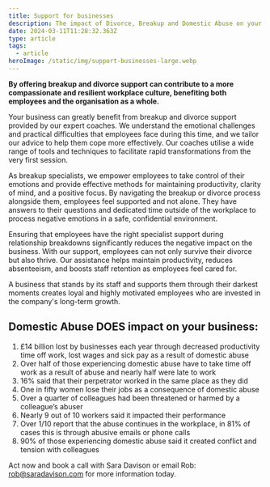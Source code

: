 ```yaml
---
title: Support for businesses
description: The impact of Divorce, Breakup and Domestic Abuse on your business
date: 2024-03-11T11:28:32.363Z
type: article
tags:
  - article
heroImage: /static/img/support-businesses-large.webp
---
```

**By offering breakup and divorce support can contribute to a more compassionate and resilient workplace culture, benefiting both employees and the organisation as a whole.**

Your business can greatly benefit from breakup and divorce support provided by our expert coaches. We understand the emotional challenges and practical difficulties that employees face during this time, and we tailor our advice to help them cope more effectively. Our coaches utilise a wide range of tools and techniques to facilitate rapid transformations from the very first session.

As breakup specialists, we empower employees to take control of their emotions and provide effective methods for maintaining productivity, clarity of mind, and a positive focus. By navigating the breakup or divorce process alongside them, employees feel supported and not alone. They have answers to their questions and dedicated time outside of the workplace to process negative emotions in a safe, confidential environment.

Ensuring that employees have the right specialist support during relationship breakdowns significantly reduces the negative impact on the business. With our support, employees can not only survive their divorce but also thrive. Our assistance helps maintain productivity, reduces absenteeism, and boosts staff retention as employees feel cared for.

A business that stands by its staff and supports them through their darkest moments creates loyal and highly motivated employees who are invested in the company's long-term growth.

## Domestic Abuse **DOES** impact on your business:

1. £14 billion lost by businesses each year through decreased productivity time off work, lost wages and sick pay as a result of domestic abuse
2. Over half of those experiencing domestic abuse have to take time off work as a result of abuse and nearly half were late to work
3. 16% said that their perpetrator worked in the same place as they did
4. One in fifty women lose their jobs as a consequence of domestic abuse
5. Over a quarter of colleagues had been threatened or harmed by a colleague’s abuser
6. Nearly 9 out of 10 workers said it impacted their performance
7. Over 1/10 report that the abuse continues in the workplace, in 81% of cases this is through abusive emails or phone calls
8. 90% of those experiencing domestic abuse said it created conflict and tension with colleagues

Act now and book a call with Sara Davison or email Rob: rob@saradavison.com for more information today.
